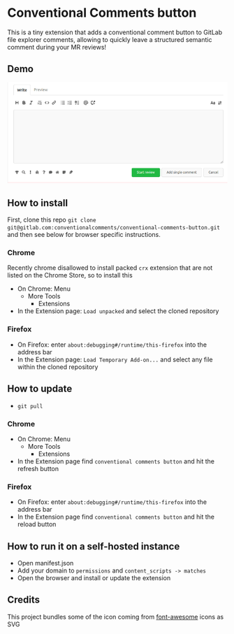 # Conventional Comments button

This is a tiny extension that adds a conventional comment button to GitLab file explorer comments, allowing to quickly leave a structured semantic comment during your MR reviews!

## Demo

![Demo](demo.gif)

## How to install

First, clone this repo `git clone git@gitlab.com:conventionalcomments/conventional-comments-button.git` and then see below for browser specific instructions.

### Chrome

Recently chrome disallowed to install packed `crx` extension that are not listed on the Chrome Store, so to install this

- On Chrome: Menu
  - More Tools
    - Extensions
- In the Extension page: `Load unpacked` and select the cloned repository

### Firefox

- On Firefox: enter `about:debugging#/runtime/this-firefox` into the address bar
- In the Extension page: `Load Temporary Add-on...` and select any file within the cloned repository

## How to update

- `git pull`

### Chrome

- On Chrome: Menu
  - More Tools
    - Extensions
- In the Extension page find `conventional comments button` and hit the refresh button

### Firefox

- On Firefox: enter `about:debugging#/runtime/this-firefox` into the address bar
- In the Extension page find `conventional comments button` and hit the reload button

## How to run it on a self-hosted instance

- Open manifest.json
- Add your domain to `permissions` and `content_scripts -> matches`
- Open the browser and install or update the extension

## Credits

This project bundles some of the icon coming from [font-awesome](https://fontawesome.com/) icons as SVG
